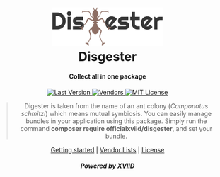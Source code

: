 <h1 align="center">
  <a href="https://github.com/officialxviid/disgester">
    <img src="https://raw.githubusercontent.com/officialxviid/officialxviid/main/assets/disgester/logo-full.png" width="250"/>
  </a>
  <br>
  Disgester
</h1>

<h4 align="center">Collect all in one package</h4>

<p align="center">
  <a href="https://github.com/officialxviid/disgester/releases" rel="nofollow">
    <img src="https://img.shields.io/badge/version-1.0.7-brightgreen" alt="Last Version" data-canonical-src="https://img.shields.io/badge/version-1.0.7-brightgreen" style="max-width:100%;">
  </a>
  <a href="https://github.com/officialxviid/disgester/wiki/Vendors" rel="nofollow">
    <img src="https://img.shields.io/badge/vendors-89-orange" alt="Vendors" data-canonical-src="https://img.shields.io/badge/vendors-89-orange" style="max-width:100%;">
  </a>
  <a href="https://github.com/officialxviid/disgester/blob/master/LICENSE" rel="nofollow">
    <img src="https://img.shields.io/badge/license-MIT-blue" alt="MIT License" data-canonical-src="https://img.shields.io/badge/license-MIT-blue" style="max-width:100%;">
    </a>
</p>

<blockquote align="center">
Digester is taken from the name of an ant colony (<i>Camponotus schmitzi</i>) which means mutual symbiosis.
You can easily manage bundles in your application using this package. Simply run the command <b>composer require officialxviid/disgester</b>, and set your bundle.
</blockquote>

<p align="center">
  <a href="https://github.com/officialxviid/disgester/wiki/Getting-Started">Getting started</a>&nbsp;|&nbsp;<a href="https://github.com/officialxviid/disgester/wiki/Vendors">Vendor Lists</a>&nbsp;|&nbsp;<a href="https://github.com/officialxviid/disgester/blob/master/LICENSE">License</a>
</p>

<h5 align="center">Powered by <a href="https://xviid.net" target="_blank">XVIID</a></h5>
